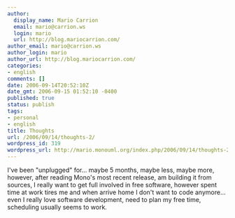 ```yaml
---
author:
  display_name: Mario Carrion
  email: mario@carrion.ws
  login: mario
  url: http://blog.mariocarrion.com/
author_email: mario@carrion.ws
author_login: mario
author_url: http://blog.mariocarrion.com/
categories:
- english
comments: []
date: 2006-09-14T20:52:10Z
date_gmt: 2006-09-15 01:52:10 -0400
published: true
status: publish
tags:
- personal
- english
title: Thoughts
url: /2006/09/14/thoughts-2/
wordpress_id: 319
wordpress_url: http://mario.monouml.org/index.php/2006/09/14/thoughts-2/
---
```


<p>I've been "unplugged" for... maybe 5 months, maybe less, maybe more, however, after reading Mono's most recent release, am building it from sources, I really want to get full involved in free software, however spent time at work tires me and when arrive home I don't want to code anymore... even I really love software development, need to plan my free time, scheduling usually seems to work.</p>
